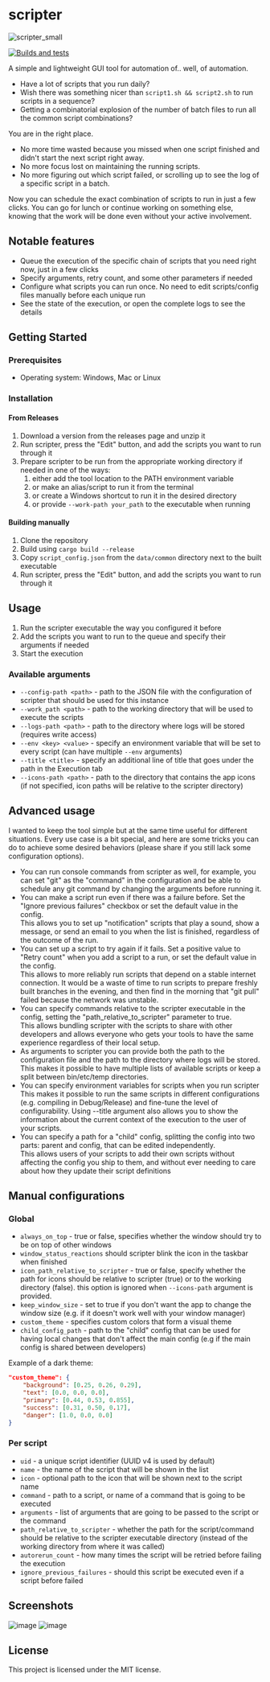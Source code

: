 # scripter
![scripter_small](https://github.com/gameraccoon/scripter/assets/24990031/c2346d05-421f-4c9a-8c70-81e8c7794aef)

[![Builds and tests](https://github.com/gameraccoon/scripter/actions/workflows/rust.yml/badge.svg)](https://github.com/gameraccoon/scripter/actions/workflows/rust.yml)

A simple and lightweight GUI tool for automation of.. well, of automation.

- Have a lot of scripts that you run daily?  
- Wish there was something nicer than `script1.sh && script2.sh` to run scripts in a sequence?  
- Getting a combinatorial explosion of the number of batch files to run all the common script combinations?  

You are in the right place.

- No more time wasted because you missed when one script finished and didn't start the next script right away.  
- No more focus lost on maintaining the running scripts.  
- No more figuring out which script failed, or scrolling up to see the log of a specific script in a batch.  

Now you can schedule the exact combination of scripts to run in just a few clicks. You can go for lunch or continue working on something else, knowing that the work will be done even without your active involvement.  

## Notable features

- Queue the execution of the specific chain of scripts that you need right now, just in a few clicks
- Specify arguments, retry count, and some other parameters if needed
- Configure what scripts you can run once. No need to edit scripts/config files manually before each unique run
- See the state of the execution, or open the complete logs to see the details

## Getting Started

### Prerequisites

- Operating system: Windows, Mac or Linux

### Installation

#### From Releases
1. Download a version from the releases page and unzip it
1. Run scripter, press the "Edit" button, and add the scripts you want to run through it
1. Prepare scripter to be run from the appropriate working directory if needed in one of the ways:
    1. either add the tool location to the PATH environment variable
    1. or make an alias/script to run it from the terminal
    1. or create a Windows shortcut to run it in the desired directory
    1. or provide `--work-path your_path` to the executable when running

#### Building manually

1. Clone the repository
1. Build using `cargo build --release`
2. Copy `script_config.json` from the `data/common` directory next to the built executable
3. Run scripter, press the "Edit" button, and add the scripts you want to run through it

## Usage

1. Run the scripter executable the way you configured it before
1. Add the scripts you want to run to the queue and specify their arguments if needed
1. Start the execution

### Available arguments
- `--config-path <path>` - path to the JSON file with the configuration of scripter that should be used for this instance
- `--work_path <path>` - path to the working directory that will be used to execute the scripts
- `--logs-path <path>` - path to the directory where logs will be stored (requires write access)
- `--env <key> <value>` - specify an environment variable that will be set to every script (can have multiple `--env` arguments)
- `--title <title>` - specify an additional line of title that goes under the path in the Execution tab
- `--icons-path <path>` - path to the directory that contains the app icons (if not specified, icon paths will be relative to the scripter directory)

## Advanced usage

I wanted to keep the tool simple but at the same time useful for different situations. Every use case is a bit special, and here are some tricks you can do to achieve some desired behaviors (please share if you still lack some configuration options).

- You can run console commands from scripter as well, for example, you can set "git" as the "command" in the configuration and be able to schedule any git command by changing the arguments before running it.
- You can make a script run even if there was a failure before. Set the "Ignore previous failures" checkbox or set the default value in the config.   
This allows you to set up "notification" scripts that play a sound, show a message, or send an email to you when the list is finished, regardless of the outcome of the run.
- You can set up a script to try again if it fails. Set a positive value to "Retry count" when you add a script to a run, or set the default value in the config.  
This allows to more reliably run scripts that depend on a stable internet connection. It would be a waste of time to run scripts to prepare freshly built branches in the evening, and then find in the morning that "git pull" failed because the network was unstable.
- You can specify commands relative to the scripter executable in the config, setting the "path_relative_to_scripter" parameter to true.  
This allows bundling scripter with the scripts to share with other developers and allows everyone who gets your tools to have the same experience regardless of their local setup.
- As arguments to scripter you can provide both the path to the configuration file and the path to the directory where logs will be stored.  
This makes it possible to have multiple lists of available scripts or keep a split between bin/etc/temp directories.
- You can specify environment variables for scripts when you run scripter  
This makes it possible to run the same scripts in different configurations (e.g. compiling in Debug/Release) and fine-tune the level of configurability. Using --title argument also allows you to show the information about the current context of the execution to the user of your scripts.
- You can specify a path for a "child" config, splitting the config into two parts: parent and config, that can be edited independently.  
This allows users of your scripts to add their own scripts without affecting the config you ship to them, and without ever needing to care about how they update their script definitions


## Manual configurations

### Global
- `always_on_top` - true or false, specifies whether the window should try to be on top of other windows
- `window_status_reactions` should scripter blink the icon in the taskbar when finished
- `icon_path_relative_to_scripter` - true or false, specify whether the path for icons should be relative to scripter (true) or to the working directory (false). this option is ignored when `--icons-path` argument is provided.
- `keep_window_size` - set to true if you don't want the app to change the window size (e.g. if it doesn't work well with your window manager)
- `custom_theme` - specifies custom colors that form a visual theme
- `child_config_path` - path to the "child" config that can be used for having local changes that don't affect the main config (e.g if the main config is shared between developers)

Example of a dark theme:
```json
"custom_theme": {
	"background": [0.25, 0.26, 0.29],
	"text": [0.0, 0.0, 0.0],
	"primary": [0.44, 0.53, 0.855],
	"success": [0.31, 0.50, 0.17],
	"danger": [1.0, 0.0, 0.0]
}
```

### Per script

- `uid` - a unique script identifier (UUID v4 is used by default)
- `name` - the name of the script that will be shown in the list
- `icon` - optional path to the icon that will be shown next to the script name
- `command` - path to a script, or name of a command that is going to be executed
- `arguments` - list of arguments that are going to be passed to the script or the command
- `path_relative_to_scripter` - whether the path for the script/command should be relative to the scripter executable directory (instead of the working directory from where it was called)
- `autorerun_count` - how many times the script will be retried before failing the execution
- `ignore_previous_failures` - should this script be executed even if a script before failed


## Screenshots
![image](https://github.com/gameraccoon/scripter/assets/24990031/ef21a887-e902-406f-af00-38411c383e27)
![image](https://github.com/gameraccoon/scripter/assets/24990031/442c17bc-5f72-4fe6-ad63-098bd60fb882)


## License

This project is licensed under the MIT license.
